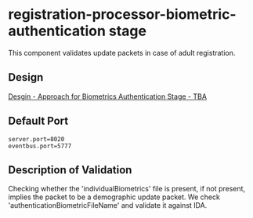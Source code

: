 # registration-processor-biometric-authentication stage

This component validates update packets in case of adult registration.

## Design

[Desgin - Approach for Biometrics Authentication Stage - TBA](https://github.com/mosip/registration/tree/master/design/registration-processor)

## Default Port
```
server.port=8020
eventbus.port=5777
```
## Description of Validation
Checking whether the 'individualBiometrics' file is present, if not present, implies the packet to be a demographic update packet. We check 'authenticationBiometricFileName' and validate it against IDA.
